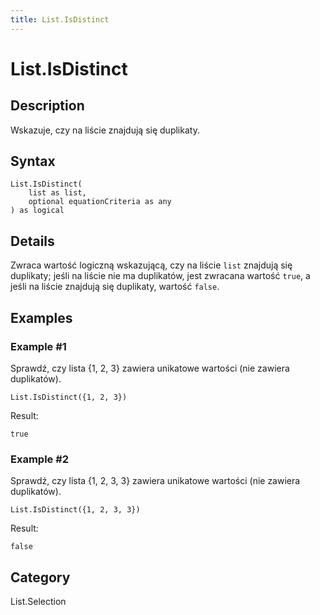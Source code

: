 ```yaml
---
title: List.IsDistinct
---
```


# List.IsDistinct


## Description

Wskazuje, czy na liście znajdują się duplikaty.


## Syntax

```powerquery
List.IsDistinct(
    list as list,
    optional equationCriteria as any
) as logical
```


## Details

Zwraca wartość logiczną wskazującą, czy na liście <code>list</code> znajdują się duplikaty; jeśli na liście nie ma duplikatów, jest zwracana wartość <code>true</code>, a jeśli na liście znajdują się duplikaty, wartość <code>false</code>. 


## Examples

### Example #1 
Sprawdź, czy lista \{1, 2, 3} zawiera unikatowe wartości (nie zawiera duplikatów).
```powerquery
List.IsDistinct({1, 2, 3})
```

Result: 
```powerquery
true
```


### Example #2 
Sprawdź, czy lista \{1, 2, 3, 3} zawiera unikatowe wartości (nie zawiera duplikatów).
```powerquery
List.IsDistinct({1, 2, 3, 3})
```

Result: 
```powerquery
false
```




## Category
List.Selection
